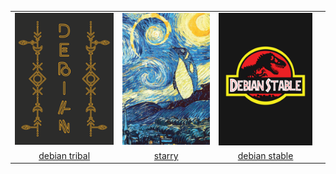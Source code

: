 |  |  |  |  |
| :---: | :---: | :---: | :---: |
| ![debian-tribal](.meta/thumbnails/debian-tribal.png) | ![starry](.meta/thumbnails/starry.png) | ![debian-stable](.meta/thumbnails/debian-stable.png) |
| [debian tribal](distro/debian/debian-tribal.png) | [starry](distro/debian/starry.png) | [debian stable](distro/debian/debian-stable.png) |
